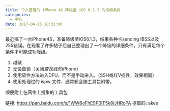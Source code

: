 ```yaml
---
title: 个人整理的 iPhone 4S 降级至 iOS 6.1.3 的详细条件
categories: 
  - 手机
date: 2017-04-15 18:31:00
---
```


最近搞了一台iPhone4S，准备降级至iOS6.1.3，结果各种卡sending IBSS以及255错误。在观看了许多帖子后自己整理出了一个降级的详细条件，只有满足每个条件才可能成功降级。

<!--more-->

1. 越狱
2. 无设备锁（关闭*查找我的iPhone*）
3. 使用软件方法进入DFU，而不是手动进入。（SSH或红V插件，效果相同）
4. 使用处理过的 ispw 文件，通常都会随工具包附带。

顺便附上在网络上搜集的工具包

链接: https://pan.baidu.com/s/1WW6oFhE9P0iT5k8iJHRoPA 提取码: akes
